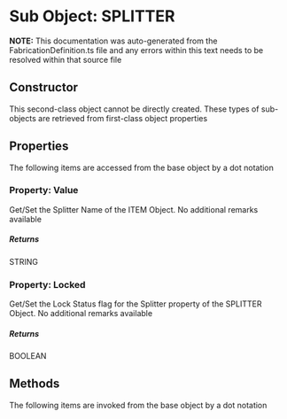 # Sub Object: SPLITTER
**NOTE:** This documentation was auto-generated from the FabricationDefinition.ts file and any errors within this text needs to be resolved within that source file
## Constructor
This second-class object cannot be directly created. These types of sub-objects are retrieved from first-class object properties
## Properties
The following items are accessed from the base object by a dot notation
### Property: Value
Get/Set the Splitter Name of the ITEM Object.
No additional remarks available
##### Returns
STRING
### Property: Locked
Get/Set the Lock Status flag for the Splitter property of the SPLITTER Object.
No additional remarks available
##### Returns
BOOLEAN
## Methods
The following items are invoked from the base object by a dot notation
